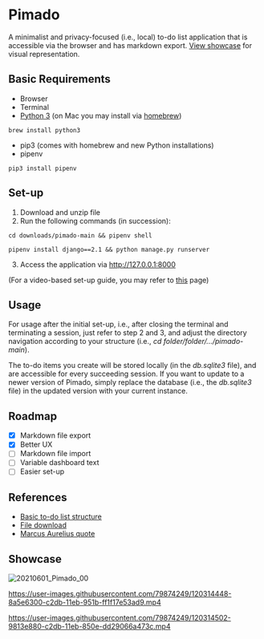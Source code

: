 # Pimado

A minimalist and privacy-focused (i.e., local) to-do list application that is accessible via the browser and has markdown export. [View showcase](https://github.com/noelkronenberg/pimado#showcase) for visual representation.

## Basic Requirements

- Browser
- Terminal
- [Python 3](https://www.python.org/downloads/) (on Mac you may install via [homebrew](https://brew.sh/))
```
brew install python3
```
- pip3 (comes with homebrew and new Python installations)
- pipenv
```
pip3 install pipenv
```

## Set-up

1. Download and unzip file  
2. Run the following commands (in succession):
```
cd downloads/pimado-main && pipenv shell
```
```
pipenv install django==2.1 && python manage.py runserver
```
3. Access the application via http://127.0.0.1:8000

(For a video-based set-up guide, you may refer to [this](https://e.pcloud.link/publink/show?code=kZL8QVZtSg4FWA1egh83oKCCLO0ezJGWNuV) page)

## Usage

For usage after the initial set-up, i.e., after closing the terminal and terminating a session, just refer to step 2 and 3, and adjust the directory navigation according to your structure (i.e., *cd folder/folder/.../pimado-main*). 

The to-do items you create will be stored locally (in the *db.sqlite3* file), and are accessible for every succeeding session. If you want to update to a newer version of Pimado, simply replace the database (i.e., the *db.sqlite3* file) in the updated version with your current instance.

## Roadmap

- [x] Markdown file export
- [x] Better UX
- [ ] Markdown file import
- [ ] Variable dashboard text
- [ ] Easier set-up

## References

- [Basic to-do list structure](https://youtu.be/ovql0Ui3n_I)
- [File download](https://linuxhint.com/download-the-file-in-django/)
- [Marcus Aurelius quote](https://youtu.be/AiM9YcE0LT4?t=46)

## Showcase

![20210601_Pimado_00](https://user-images.githubusercontent.com/79874249/120317037-6ea88c00-c2de-11eb-9a03-4f6173dd02b8.jpg)

https://user-images.githubusercontent.com/79874249/120314448-8a5e6300-c2db-11eb-951b-ff1f17e53ad9.mp4

https://user-images.githubusercontent.com/79874249/120314502-9813e880-c2db-11eb-850e-dd29066a473c.mp4
